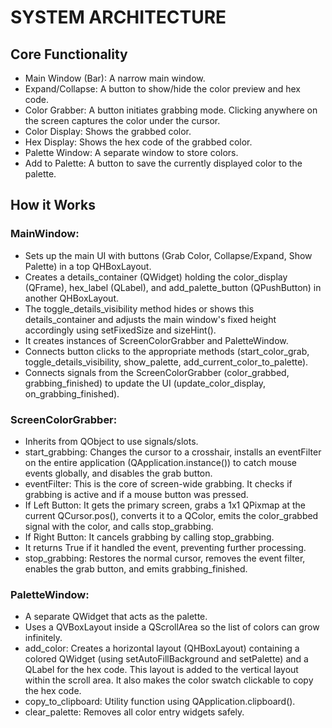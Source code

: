 # SYSTEM ARCHITECTURE

## Core Functionality

- Main Window (Bar): A narrow main window.
- Expand/Collapse: A button to show/hide the color preview and hex code.
- Color Grabber: A button initiates grabbing mode. Clicking anywhere on the screen captures the color under the cursor.
- Color Display: Shows the grabbed color.
- Hex Display: Shows the hex code of the grabbed color.
- Palette Window: A separate window to store colors.
- Add to Palette: A button to save the currently displayed color to the palette.

## How it Works

### MainWindow:

- Sets up the main UI with buttons (Grab Color, Collapse/Expand, Show Palette) in a top QHBoxLayout.
- Creates a details_container (QWidget) holding the color_display (QFrame), hex_label (QLabel), and add_palette_button (QPushButton) in another QHBoxLayout.
- The toggle_details_visibility method hides or shows this details_container and adjusts the main window's fixed height accordingly using setFixedSize and sizeHint().
- It creates instances of ScreenColorGrabber and PaletteWindow.
- Connects button clicks to the appropriate methods (start_color_grab, toggle_details_visibility, show_palette, add_current_color_to_palette).
- Connects signals from the ScreenColorGrabber (color_grabbed, grabbing_finished) to update the UI (update_color_display, on_grabbing_finished).

### ScreenColorGrabber:

- Inherits from QObject to use signals/slots.
- start_grabbing: Changes the cursor to a crosshair, installs an eventFilter on the entire application (QApplication.instance()) to catch mouse events globally, and disables the grab button.
- eventFilter: This is the core of screen-wide grabbing. It checks if grabbing is active and if a mouse button was pressed.
- If Left Button: It gets the primary screen, grabs a 1x1 QPixmap at the current QCursor.pos(), converts it to a QColor, emits the color_grabbed signal with the color, and calls stop_grabbing.
- If Right Button: It cancels grabbing by calling stop_grabbing.
- It returns True if it handled the event, preventing further processing.
- stop_grabbing: Restores the normal cursor, removes the event filter, enables the grab button, and emits grabbing_finished.

### PaletteWindow:

- A separate QWidget that acts as the palette.
- Uses a QVBoxLayout inside a QScrollArea so the list of colors can grow infinitely.
- add_color: Creates a horizontal layout (QHBoxLayout) containing a colored QWidget (using setAutoFillBackground and setPalette) and a QLabel for the hex code. This layout is added to the vertical layout within the scroll area. It also makes the color swatch clickable to copy the hex code.
- copy_to_clipboard: Utility function using QApplication.clipboard().
- clear_palette: Removes all color entry widgets safely.